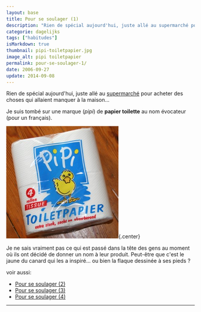 ```yaml
---
layout: base
title: Pour se soulager (1)
description: "Rien de spécial aujourd'hui, juste allé au supermarché pour acheter des choses qui allaient manquer à la maison..."
categorie: dagelijks
tags: ["habitudes"]
isMarkdown: true
thumbnail: pipi-toiletpapier.jpg
image_alt: pipi toiletpapier
permalink: pour-se-soulager-1/
date: 2006-09-27
update: 2014-09-08
---
```


Rien de spécial aujourd'hui, juste allé au [supermarché](http://meinamsterdam.nl/?q=Albert+Hein) pour acheter des choses qui allaient manquer à la maison...

Je suis tombé sur une marque (*pipi*) de **papier toilette** au nom évocateur (pour un français).

![pipi toiletpapier](pipi-toiletpapier.jpg){.center}

Je ne sais vraiment pas ce qui est passé dans la tête des gens au moment où ils ont décidé de donner un nom à leur produit. Peut-être que c'est le jaune du canard qui les a inspiré... ou bien la flaque dessinée à ses pieds ?

voir aussi:
* [Pour se soulager (2)](/pour-se-soulager-2)
* [Pour se soulager (3)](/pour-se-soulager-3)
* [Pour se soulager (4)](/pour-se-soulager-4)
---